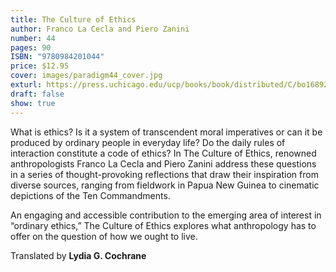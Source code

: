```yaml
---
title: The Culture of Ethics
author: Franco La Cecla and Piero Zanini
number: 44
pages: 90
ISBN: "9780984201044"
price: $12.95
cover: images/paradigm44_cover.jpg
exturl: https://press.uchicago.edu/ucp/books/book/distributed/C/bo16892684.html
draft: false
show: true
---
```

What is ethics? Is it a system of transcendent moral imperatives or can it be produced by ordinary people in everyday life? Do the daily rules of interaction constitute a code of ethics? In The Culture of Ethics, renowned anthropologists Franco La Cecla and Piero Zanini address these questions in a series of thought-provoking reflections that draw their inspiration from diverse sources, ranging from fieldwork in Papua New Guinea to cinematic depictions of the Ten Commandments.

An engaging and accessible contribution to the emerging area of interest in “ordinary ethics,” The Culture of Ethics explores what anthropology has to offer on the question of how we ought to live.

Translated by **Lydia G. Cochrane**